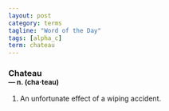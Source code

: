 ```yaml
---
layout: post
category: terms
tagline: "Word of the Day"
tags: [alpha_c]
term: chateau
---
```


<h3>Chateau<br/> <small>&mdash; n. (cha<span>&middot;</span>teau)</small></h3>
<p><ol>
<li>An unfortunate effect of a wiping accident.</li>
</ol></p>

